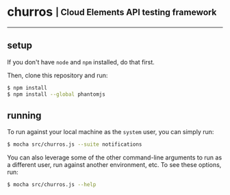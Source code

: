 # churros <sub><sup>| Cloud Elements API testing framework </sup></sub>
--------------------------------------------------------------------------------

## setup
If you don't have `node` and `npm` installed, do that first.

Then, clone this repository and run:

```bash
$ npm install
$ npm install --global phantomjs
```

## running
To run against your local machine as the `system` user, you can simply run:

```bash
$ mocha src/churros.js --suite notifications
```

You can also leverage some of the other command-line arguments to run as a different user, run against another environment, etc.  To see these options, run:
```bash
$ mocha src/churros.js --help
```
